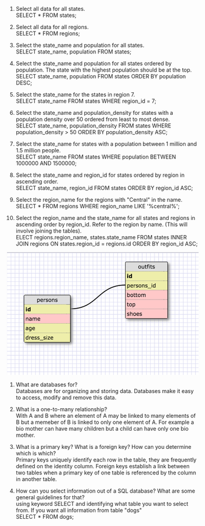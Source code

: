 1. Select all data for all states.   
SELECT * FROM states;

2. Select all data for all regions.   
SELECT * FROM regions;

3. Select the state_name and population for all states.   
SELECT state_name, population FROM states;

4. Select the state_name and population for all states ordered by population. The state with the highest population should be at the top.   
SELECT state_name, population
FROM states
ORDER BY population DESC;

5. Select the state_name for the states in region 7.   
SELECT state_name
FROM states
WHERE region_id = 7;

6. Select the state_name and population_density for states with a population density over 50 ordered from least to most dense.   
SELECT state_name, population_density
FROM states
WHERE population_density > 50
ORDER BY population_density ASC;

7. Select the state_name for states with a population between 1 million and 1.5 million people.   
SELECT state_name
FROM states
WHERE population BETWEEN 1000000 AND 1500000;

8. Select the state_name and region_id for states ordered by region in ascending order.   
SELECT state_name, region_id
FROM states
ORDER BY region_id ASC;

9. Select the region_name for the regions with "Central" in the name.   
SELECT * FROM regions
WHERE region_name LIKE '%central%';

10. Select the region_name and the state_name for all states and regions in ascending order by region_id. Refer to the region by name. (This will involve joining the tables).   
ELECT regions.region_name, states.state_name
FROM states
INNER JOIN regions
ON states.region_id = regions.id
ORDER BY region_id ASC;

![Schema](schema.png)

1. What are databases for?   
Databases are for organizing and storing data. Databases make it easy to access, modify and remove this data.

2. What is a one-to-many relationship?   
With A and B where an element of A may be linked to many elements of B but a memeber of B is linked to only one element of A. For example a bio mother can have many children but a child can have only one bio mother.

3. What is a primary key? What is a foreign key? How can you determine which is which?   
Primary keys uniquely identify each row in the table, they are frequently defined on the identity column. Foreign keys establish a link between two tables when a primary key of one table is referenced by the column in another table. 

4. How can you select information out of a SQL database? What are some general guidelines for that?  
using keyword SELECT and identifying what table you want to select from. If you want all information from table "dogs"   
SELECT * FROM dogs; 







